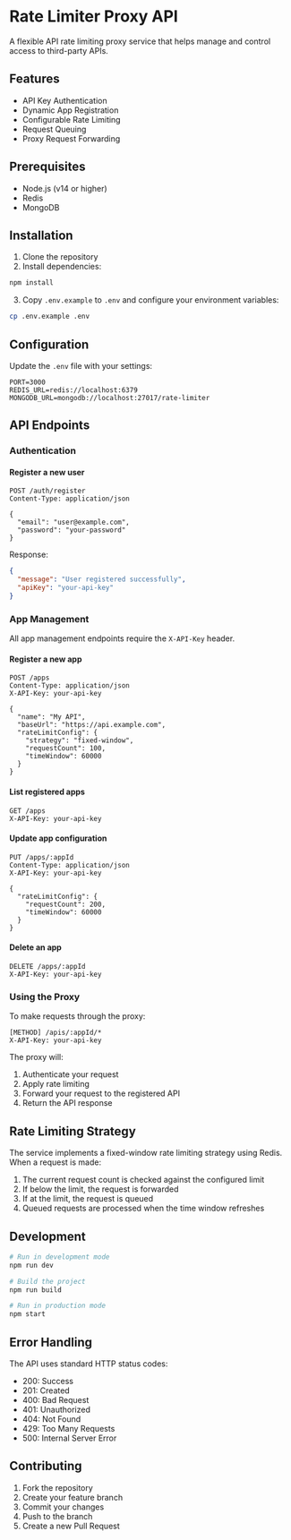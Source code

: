 # Rate Limiter Proxy API

A flexible API rate limiting proxy service that helps manage and control access to third-party APIs.

## Features

- API Key Authentication
- Dynamic App Registration
- Configurable Rate Limiting
- Request Queuing
- Proxy Request Forwarding

## Prerequisites

- Node.js (v14 or higher)
- Redis
- MongoDB

## Installation

1. Clone the repository
2. Install dependencies:
```bash
npm install
```
3. Copy `.env.example` to `.env` and configure your environment variables:
```bash
cp .env.example .env
```

## Configuration

Update the `.env` file with your settings:

```env
PORT=3000
REDIS_URL=redis://localhost:6379
MONGODB_URL=mongodb://localhost:27017/rate-limiter
```

## API Endpoints

### Authentication

#### Register a new user
```
POST /auth/register
Content-Type: application/json

{
  "email": "user@example.com",
  "password": "your-password"
}
```

Response:
```json
{
  "message": "User registered successfully",
  "apiKey": "your-api-key"
}
```

### App Management

All app management endpoints require the `X-API-Key` header.

#### Register a new app
```
POST /apps
Content-Type: application/json
X-API-Key: your-api-key

{
  "name": "My API",
  "baseUrl": "https://api.example.com",
  "rateLimitConfig": {
    "strategy": "fixed-window",
    "requestCount": 100,
    "timeWindow": 60000
  }
}
```

#### List registered apps
```
GET /apps
X-API-Key: your-api-key
```

#### Update app configuration
```
PUT /apps/:appId
Content-Type: application/json
X-API-Key: your-api-key

{
  "rateLimitConfig": {
    "requestCount": 200,
    "timeWindow": 60000
  }
}
```

#### Delete an app
```
DELETE /apps/:appId
X-API-Key: your-api-key
```

### Using the Proxy

To make requests through the proxy:

```
[METHOD] /apis/:appId/*
X-API-Key: your-api-key
```

The proxy will:
1. Authenticate your request
2. Apply rate limiting
3. Forward your request to the registered API
4. Return the API response

## Rate Limiting Strategy

The service implements a fixed-window rate limiting strategy using Redis. When a request is made:

1. The current request count is checked against the configured limit
2. If below the limit, the request is forwarded
3. If at the limit, the request is queued
4. Queued requests are processed when the time window refreshes

## Development

```bash
# Run in development mode
npm run dev

# Build the project
npm run build

# Run in production mode
npm start
```

## Error Handling

The API uses standard HTTP status codes:

- 200: Success
- 201: Created
- 400: Bad Request
- 401: Unauthorized
- 404: Not Found
- 429: Too Many Requests
- 500: Internal Server Error

## Contributing

1. Fork the repository
2. Create your feature branch
3. Commit your changes
4. Push to the branch
5. Create a new Pull Request 